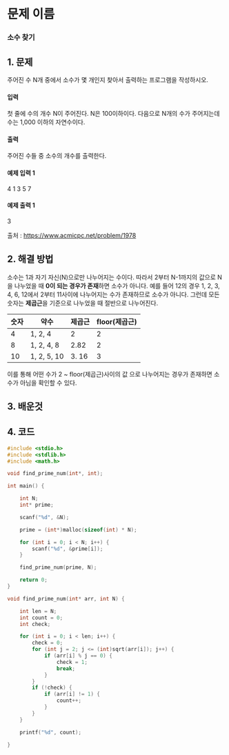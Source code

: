# 문제 이름
### 소수 찾기  

## 1. 문제
주어진 수 N개 중에서 소수가 몇 개인지 찾아서 출력하는 프로그램을 작성하시오.

#### 입력
첫 줄에 수의 개수 N이 주어진다. N은 100이하이다. 다음으로 N개의 수가 주어지는데 수는 1,000 이하의 자연수이다.

#### 출력
주어진 수들 중 소수의 개수를 출력한다.

#### 예제 입력 1
4
1 3 5 7

#### 예제 출력 1
3

출처 : https://www.acmicpc.net/problem/1978


## 2. 해결 방법
소수는 1과 자기 자신(N)으로만 나누어지는 수이다. 
따라서 2부터 N-1까지의 값으로 N을 나누었을 때 **0이 되는 경우가 존재**하면 소수가 아니다.
예를 들어 12의 경우 1, 2, 3, 4, 6, 12에서 2부터 11사이에 나누어지는 수가 존재하므로 소수가 아니다.
그런데 모든 숫자는 **제곱근**을 기준으로 나누었을 때 절반으로 나누어진다.

숫자 | 약수 | 제곱근 | floor(제곱근)
--|--|--|--
4| 1, 2, 4 | 2 | 2
8 | 1, 2, 4, 8 | 2.82 | 2
10 | 1, 2, 5, 10 | 3. 16 | 3

이를 통해 어떤 수가 2 ~ floor(제곱근)사이의 값 으로 나누어지는 경우가 존재하면 소수가 아님을 확인할 수 있다.

## 3. 배운것

## 4. 코드

```C++
#include <stdio.h>
#include <stdlib.h>
#include <math.h>

void find_prime_num(int*, int);

int main() {

	int N;
	int* prime;

	scanf("%d", &N);

	prime = (int*)malloc(sizeof(int) * N);

	for (int i = 0; i < N; i++) {
		scanf("%d", &prime[i]);
	}

	find_prime_num(prime, N);

	return 0;
}

void find_prime_num(int* arr, int N) {

	int len = N;
	int count = 0;
	int check;

	for (int i = 0; i < len; i++) {
		check = 0;
		for (int j = 2; j <= (int)sqrt(arr[i]); j++) {
			if (arr[i] % j == 0) {
				check = 1;
				break;
			}
		}
		if (!check) {
			if (arr[i] != 1) {
				count++;
			}
		}
	}

	printf("%d", count);
	
}
```
